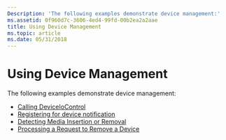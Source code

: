 ```yaml
---
Description: 'The following examples demonstrate device management:'
ms.assetid: 0f960d7c-3606-4ed4-99fd-00b2ea2a2aae
title: Using Device Management
ms.topic: article
ms.date: 05/31/2018
---
```


# Using Device Management

The following examples demonstrate device management:

-   [Calling DeviceIoControl](calling-deviceiocontrol.md)
-   [Registering for device notification](registering-for-device-notification.md)
-   [Detecting Media Insertion or Removal](detecting-media-insertion-or-removal.md)
-   [Processing a Request to Remove a Device](processing-a-request-to-remove-a-device.md)

 

 



